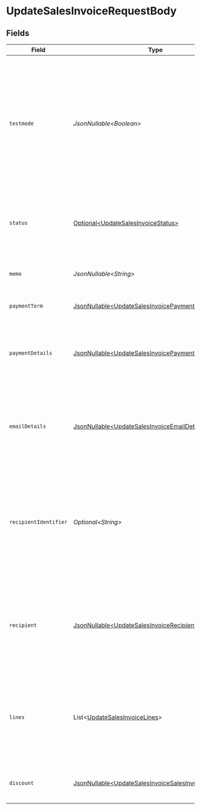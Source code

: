 # UpdateSalesInvoiceRequestBody


## Fields

| Field                                                                                                                                                                                                                                                                                                | Type                                                                                                                                                                                                                                                                                                 | Required                                                                                                                                                                                                                                                                                             | Description                                                                                                                                                                                                                                                                                          | Example                                                                                                                                                                                                                                                                                              |
| ---------------------------------------------------------------------------------------------------------------------------------------------------------------------------------------------------------------------------------------------------------------------------------------------------- | ---------------------------------------------------------------------------------------------------------------------------------------------------------------------------------------------------------------------------------------------------------------------------------------------------- | ---------------------------------------------------------------------------------------------------------------------------------------------------------------------------------------------------------------------------------------------------------------------------------------------------- | ---------------------------------------------------------------------------------------------------------------------------------------------------------------------------------------------------------------------------------------------------------------------------------------------------- | ---------------------------------------------------------------------------------------------------------------------------------------------------------------------------------------------------------------------------------------------------------------------------------------------------- |
| `testmode`                                                                                                                                                                                                                                                                                           | *JsonNullable\<Boolean>*                                                                                                                                                                                                                                                                             | :heavy_minus_sign:                                                                                                                                                                                                                                                                                   | Most API credentials are specifically created for either live mode or test mode. For organization-level credentials<br/>such as OAuth access tokens, you can enable test mode by setting `testmode` to `true`.<br/><br/>Test entities cannot be retrieved when the endpoint is set to live mode, and vice versa. | false                                                                                                                                                                                                                                                                                                |
| `status`                                                                                                                                                                                                                                                                                             | [Optional\<UpdateSalesInvoiceStatus>](../../models/operations/UpdateSalesInvoiceStatus.md)                                                                                                                                                                                                           | :heavy_minus_sign:                                                                                                                                                                                                                                                                                   | The status for the invoice to end up in.<br/><br/>Dependent parameters: `paymentDetails` for `paid`, `emailDetails` for `issued` and `paid`.                                                                                                                                                         | paid                                                                                                                                                                                                                                                                                                 |
| `memo`                                                                                                                                                                                                                                                                                               | *JsonNullable\<String>*                                                                                                                                                                                                                                                                              | :heavy_minus_sign:                                                                                                                                                                                                                                                                                   | A free-form memo you can set on the invoice, and will be shown on the invoice PDF.                                                                                                                                                                                                                   | An updated memo!                                                                                                                                                                                                                                                                                     |
| `paymentTerm`                                                                                                                                                                                                                                                                                        | [JsonNullable\<UpdateSalesInvoicePaymentTerm>](../../models/operations/UpdateSalesInvoicePaymentTerm.md)                                                                                                                                                                                             | :heavy_minus_sign:                                                                                                                                                                                                                                                                                   | The payment term to be set on the invoice.                                                                                                                                                                                                                                                           |                                                                                                                                                                                                                                                                                                      |
| `paymentDetails`                                                                                                                                                                                                                                                                                     | [JsonNullable\<UpdateSalesInvoicePaymentDetails>](../../models/operations/UpdateSalesInvoicePaymentDetails.md)                                                                                                                                                                                       | :heavy_minus_sign:                                                                                                                                                                                                                                                                                   | Used when setting an invoice to status of `paid`, and will store a payment that fully pays the invoice with the<br/>provided details. Required for `paid` status.                                                                                                                                    |                                                                                                                                                                                                                                                                                                      |
| `emailDetails`                                                                                                                                                                                                                                                                                       | [JsonNullable\<UpdateSalesInvoiceEmailDetails>](../../models/operations/UpdateSalesInvoiceEmailDetails.md)                                                                                                                                                                                           | :heavy_minus_sign:                                                                                                                                                                                                                                                                                   | Used when setting an invoice to status of either `issued` or `paid`. Will be used to issue the invoice to the<br/>recipient with the provided `subject` and `body`. Required for `issued` status.                                                                                                    |                                                                                                                                                                                                                                                                                                      |
| `recipientIdentifier`                                                                                                                                                                                                                                                                                | *Optional\<String>*                                                                                                                                                                                                                                                                                  | :heavy_minus_sign:                                                                                                                                                                                                                                                                                   | An identifier tied to the recipient data. This should be a unique value based on data your system contains,<br/>so that both you and us know who we're referring to. It is a value you provide to us so that recipient management<br/>is not required to send a first invoice to a recipient.        | customer-xyz-0123                                                                                                                                                                                                                                                                                    |
| `recipient`                                                                                                                                                                                                                                                                                          | [JsonNullable\<UpdateSalesInvoiceRecipient>](../../models/operations/UpdateSalesInvoiceRecipient.md)                                                                                                                                                                                                 | :heavy_minus_sign:                                                                                                                                                                                                                                                                                   | The recipient object should contain all the information relevant to create an invoice for an intended<br/>recipient. This data will be stored, updated, and re-used as appropriate, based on the `recipientIdentifier`.                                                                              |                                                                                                                                                                                                                                                                                                      |
| `lines`                                                                                                                                                                                                                                                                                              | List\<[UpdateSalesInvoiceLines](../../models/operations/UpdateSalesInvoiceLines.md)>                                                                                                                                                                                                                 | :heavy_minus_sign:                                                                                                                                                                                                                                                                                   | Provide the line items for the invoice. Each line contains details such as a description of the item<br/>ordered and its price.<br/><br/>All lines must have the same currency as the invoice.                                                                                                       |                                                                                                                                                                                                                                                                                                      |
| `discount`                                                                                                                                                                                                                                                                                           | [JsonNullable\<UpdateSalesInvoiceSalesInvoicesDiscount>](../../models/operations/UpdateSalesInvoiceSalesInvoicesDiscount.md)                                                                                                                                                                         | :heavy_minus_sign:                                                                                                                                                                                                                                                                                   | The discount to be applied to the entire invoice, possibly on top of the line item discounts.                                                                                                                                                                                                        |                                                                                                                                                                                                                                                                                                      |
